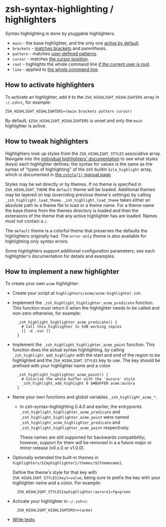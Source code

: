 zsh-syntax-highlighting / highlighters
======================================

Syntax highlighting is done by pluggable highlighters:

* `main` - the base highlighter, and the only one [active by default][1].
* `brackets` - [matches brackets][2] and parenthesis.
* `pattern` - matches [user-defined patterns][3].
* `cursor` - matches [the cursor position][4].
* `root` - highlights the whole command line [if the current user is root][5].
* `line` - applied to [the whole command line][6].

[1]: highlighters/main.md
[2]: highlighters/brackets.md
[3]: highlighters/pattern.md
[4]: highlighters/cursor.md
[5]: highlighters/root.md
[6]: highlighters/line.md


How to activate highlighters
----------------------------

To activate an highlighter, add it to the `ZSH_HIGHLIGHT_HIGHLIGHTERS` array in
`~/.zshrc`, for example:

    ZSH_HIGHLIGHT_HIGHLIGHTERS=(main brackets pattern cursor)

By default, `$ZSH_HIGHLIGHT_HIGHLIGHTERS` is unset and only the `main`
highlighter is active.


How to tweak highlighters
-------------------------

Highlighters look up styles from the `ZSH_HIGHLIGHT_STYLES` associative array.
Navigate into the [individual highlighters' documentation](highlighters/) to
see what styles (keys) each highlighter defines; the syntax for values is the
same as the syntax of "types of highlighting" of the zsh builtin
`$zle_highlight` array, which is documented in [the `zshzle(1)` manual
page][zshzle-Character-Highlighting].

[zshzle-Character-Highlighting]: http://zsh.sourceforge.net/Doc/Release/Zsh-Line-Editor.html#Character-Highlighting

Styles may be set directly or by themes. If no theme is specified in
`ZSH_HIGHLIGHT_THEME` the `default` theme will be loaded. Additional themes
may be layered on top (overriding previous theme's settings) by calling
`_zsh_highlight_load_theme`.  `_zsh_highlight_load_theme` takes either an
absolute path to a theme file to load or a theme name. For a theme name the
base theme from the themes directory is loaded and then the extensions of the
theme that any active highlighter has are loaded. Names must not contain a `/`.

The `default` theme is a colorful theme that preserves the defaults the
highlighters originally had. The `error-only` theme is also available for
highlighting only syntax errors.

Some highlighters support additional configuration parameters; see each
highlighter's documentation for details and examples.


How to implement a new highlighter
----------------------------------

To create your own `acme` highlighter:

* Create your script at
    `highlighters/acme/acme-highlighter.zsh`.

* Implement the `_zsh_highlight_highlighter_acme_predicate` function.
  This function must return 0 when the highlighter needs to be called and
  non-zero otherwise, for example:

        _zsh_highlight_highlighter_acme_predicate() {
          # Call this highlighter in SVN working copies
          [[ -d .svn ]]
        }

* Implement the `_zsh_highlight_highlighter_acme_paint` function.
  This function does the actual syntax highlighting, by calling
  `_zsh_highlight_add_highlight` with the start and end of the region to
  be highlighted and the `ZSH_HIGHLIGHT_STYLES` key to use. The key should
  be prefixed with your highlighter name and a colon

        _zsh_highlight_highlighter_acme_paint() {
          # Colorize the whole buffer with the 'aurora' style
          _zsh_highlight_add_highlight 0 $#BUFFER acme:aurora
        }

* Name your own functions and global variables `_zsh_highlight_acme_*`.

    - In zsh-syntax-highlighting 0.4.0 and earlier, the entrypoints 
        `_zsh_highlight_highlighter_acme_predicate` and
        `_zsh_highlight_highlighter_acme_paint`
        were named
        `_zsh_highlight_acme_highlighter_predicate` and
        `_zsh_highlight_highlighter_acme_paint` respectively.

        These names are still supported for backwards compatibility;
        however, support for them will be removed in a a future major or minor release (v0.x.0 or v1.0.0).

* Optionally extended the built-in themes in
    `highlighters/${myhighlighter}/themes/${themename}`.

  Define the theme's style for that key with `ZSH_HIGHLIGHT_STYLES[key]=value`,
  being sure to prefix the key with your highlighter name and a colon. For
  example:

        ZSH_HIGHLIGHT_STYLES[myhighlighter:aurora]=fg=green

* Activate your highlighter in `~/.zshrc`:

        ZSH_HIGHLIGHT_HIGHLIGHTERS+=(acme)

* [Write tests](../tests/README.md).
